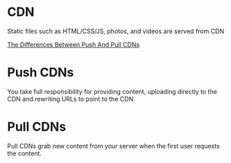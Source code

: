 # CDN

Static files such as HTML/CSS/JS, photos, and videos are served from CDN

[The Differences Between Push And Pull CDNs](https://www.belugacdn.com/push-cdn/#:%7E:text=In%20push%20CDN%2C%20the%20website,to%20be%20delivered%20to%20visitors.)

# Push CDNs

You take full responsibility for providing content, uploading directly to the CDN and rewriting URLs to point to the CDN.

# Pull CDNs

Pull CDNs grab new content from your server when the first user requests the content.
